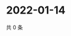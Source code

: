 # 2022-01-14

共 0 条

<!-- BEGIN WEIBO -->
<!-- 最后更新时间 Fri Jan 14 2022 12:12:04 GMT+0800 (China Standard Time) -->

<!-- END WEIBO -->
